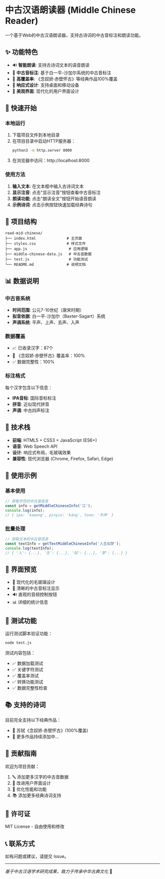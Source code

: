 # 中古汉语朗读器 (Middle Chinese Reader)

一个基于Web的中古汉语朗读器，支持古诗词的中古音标注和朗读功能。

## ✨ 功能特色

- 🔊 **智能朗读**: 支持古诗词文本的语音朗读
- 📝 **中古音标注**: 基于白一平-沙加尔系统的中古音标注
- 🎯 **高覆盖率**: 《念奴娇·赤壁怀古》等经典作品100%覆盖
- 📱 **响应式设计**: 支持桌面和移动设备
- 🎨 **美观界面**: 现代化的用户界面设计

## 🚀 快速开始

### 本地运行

1. 下载项目文件到本地目录
2. 在项目目录中启动HTTP服务器：
   ```bash
   python3 -m http.server 8000
   ```
3. 在浏览器中访问：http://localhost:8000

### 使用方法

1. **输入文本**: 在文本框中输入古诗词文本
2. **显示注音**: 点击"显示注音"按钮查看中古音标注
3. **朗读功能**: 点击"朗读全文"按钮开始语音朗读
4. **示例诗词**: 点击示例按钮快速加载经典诗句

## 📂 项目结构

```
read-mid-chinese/
├── index.html              # 主页面
├── styles.css              # 样式文件
├── app.js                   # 应用逻辑
├── middle-chinese-data.js   # 中古音数据
├── test.js                  # 功能测试
└── README.md               # 说明文档
```

## 📊 数据说明

### 中古音系统
- **时间范围**: 公元7-10世纪（唐宋时期）
- **拟音依据**: 白一平-沙加尔（Baxter-Sagart）系统
- **声调系统**: 平声、上声、去声、入声

### 数据覆盖
- 📈 已收录汉字：87个
- 🎯 《念奴娇·赤壁怀古》覆盖率：100%
- ✅ 数据完整性：100%

### 标注格式
每个汉字包含以下信息：
- **IPA音标**: 国际音标标注
- **拼音**: 近似现代拼音
- **声调**: 中古四声标注

## 🔧 技术栈

- **前端**: HTML5 + CSS3 + JavaScript (ES6+)
- **语音**: Web Speech API
- **设计**: 响应式布局，毛玻璃效果
- **兼容性**: 现代浏览器 (Chrome, Firefox, Safari, Edge)

## 📱 使用示例

### 基本使用
```javascript
// 获取字符的中古音信息
const info = getMiddleChineseInfo('江');
console.log(info); 
// { ipa: 'kaewng', pinyin: 'kāng', tone: '平声' }
```

### 批量处理
```javascript
// 获取文本的中古音信息
const textInfo = getTextMiddleChineseInfo('人生如梦');
console.log(textInfo);
// { '人': {...}, '生': {...}, '如': {...}, '梦': {...} }
```

## 🎨 界面预览

- 🎯 现代化的毛玻璃设计
- 📝 清晰的中古音标注显示
- 🔊 直观的音频控制按钮
- 📊 详细的统计信息

## 🔬 测试功能

运行测试脚本验证功能：
```bash
node test.js
```

测试内容包括：
- ✅ 数据加载测试
- ✅ 关键字符测试  
- ✅ 覆盖率测试
- ✅ 转换功能测试
- ✅ 数据完整性检查

## 📚 支持的诗词

目前完全支持以下经典作品：
- 📖 苏轼《念奴娇·赤壁怀古》(100%覆盖)
- 🔄 更多作品持续添加中...

## 🤝 贡献指南

欢迎为项目贡献：
1. 🔤 添加更多汉字的中古音数据
2. 🎨 改进用户界面设计
3. 🔧 优化性能和功能
4. 📚 添加更多经典诗词支持

## 📄 许可证

MIT License - 自由使用和修改

## 📞 联系方式

如有问题或建议，请提交 Issue。

---

*基于中古汉语学术研究成果，致力于传承中华古典文化* 🏮